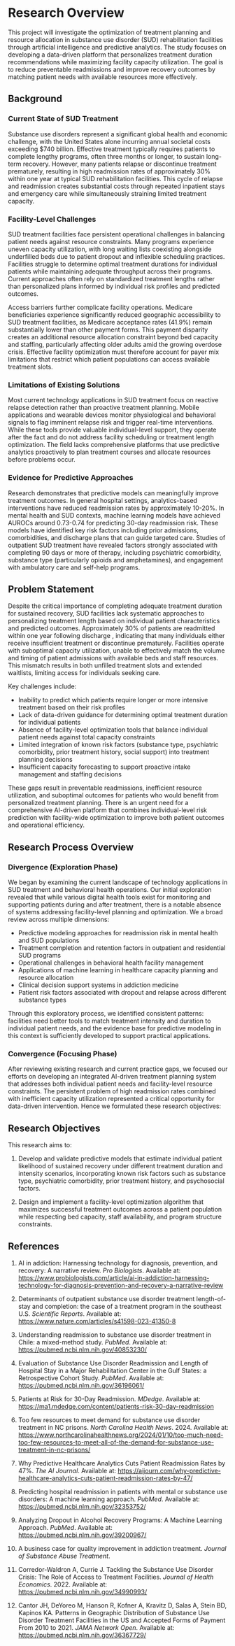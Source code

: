 # Research Overview

This project will investigate the optimization of treatment planning and
 resource allocation
 in substance use disorder (SUD) rehabilitation facilities through
  artificial intelligence
  and predictive analytics. The study focuses on developing a
   data-driven platform that
   personalizes treatment duration recommendations while maximizing
    facility capacity
    utilization. The goal is to reduce preventable readmissions and
     improve recovery
     outcomes by matching patient needs with available resources
      more effectively.

## Background

### Current State of SUD Treatment

Substance use disorders represent a significant global health and economic challenge,
 with the United States alone incurring annual societal costs exceeding $740 billion.
  Effective treatment typically requires patients to complete lengthy programs, often
   three months or longer, to sustain long-term recovery. However, many patients relapse
    or discontinue treatment prematurely, resulting in high readmission rates of approximately
     30% within one year at typical SUD rehabilitation facilities. This cycle of relapse and
      readmission creates substantial costs through repeated inpatient stays and emergency
       care while simultaneously straining limited treatment capacity.

### Facility-Level Challenges

SUD treatment facilities face persistent operational challenges in balancing patient needs
 against resource constraints. Many programs experience uneven capacity utilization, with
  long waiting lists coexisting alongside underfilled beds due to patient dropout and
   inflexible scheduling practices. Facilities struggle to determine optimal treatment
    durations for individual patients while maintaining adequate throughput across their
     programs. Current approaches often rely on standardized treatment lengths rather than
      personalized plans informed by individual risk profiles and predicted outcomes.

Access barriers further complicate facility operations. Medicare beneficiaries experience
 significantly reduced geographic accessibility to SUD treatment facilities, as Medicare
  acceptance rates (41.9%) remain substantially lower than other payment forms. This payment
   disparity creates an additional resource allocation constraint beyond bed capacity and
    staffing, particularly affecting older adults amid the growing overdose crisis.
     Effective facility optimization must therefore account for payer mix limitations
      that restrict which patient populations can access available treatment slots.

### Limitations of Existing Solutions

Most current technology applications in SUD treatment focus on reactive relapse detection
 rather than proactive treatment planning. Mobile applications and wearable devices monitor
  physiological and behavioral signals to flag imminent relapse risk and trigger real-time
   interventions. While these tools provide valuable individual-level support, they operate
    after the fact and do not address facility scheduling or treatment length optimization.
     The field lacks comprehensive platforms that use predictive analytics proactively to
      plan treatment courses and allocate resources before problems occur.

### Evidence for Predictive Approaches

Research demonstrates that predictive models can meaningfully improve treatment outcomes.
 In general hospital settings, analytics-based interventions have reduced readmission rates
  by approximately 10-20%. In mental health and SUD contexts, machine learning models have
   achieved AUROCs around 0.73-0.74 for predicting 30-day readmission risk. These models
    have identified key risk factors including prior admissions, comorbidities, and discharge
     plans that can guide targeted care. Studies of outpatient SUD treatment have revealed
      factors strongly associated with completing 90 days or more of therapy, including
       psychiatric comorbidity, substance type (particularly opioids and amphetamines),
        and engagement with ambulatory care and self-help programs.

## Problem Statement

Despite the critical importance of completing adequate treatment duration for
 sustained recovery, SUD facilities lack systematic approaches to personalizing
  treatment length based on individual patient characteristics and predicted outcomes.
   Approximately 30% of patients are readmitted within one year following discharge
   , indicating that many individuals either receive insufficient treatment or discontinue
    prematurely. Facilities operate with suboptimal capacity utilization, unable to
     effectively match the volume and timing of patient admissions with available
      beds and staff resources. This mismatch results in both unfilled treatment
       slots and extended waitlists, limiting access for individuals seeking care.

Key challenges include:

- Inability to predict which patients require longer or more
 intensive treatment based on their risk profiles
- Lack of data-driven guidance for determining
 optimal treatment duration for
 individual patients
- Absence of facility-level optimization tools
 that balance individual
 patient needs against total capacity constraints
- Limited integration of known risk factors
 (substance type, psychiatric comorbidity,
 prior treatment history, social support)
  into treatment planning decisions
- Insufficient capacity forecasting to support
 proactive intake management
 and staffing decisions

These gaps result in preventable readmissions, inefficient
 resource utilization,
 and suboptimal outcomes for patients who would benefit from
  personalized treatment planning.
  There is an urgent need for a comprehensive AI-driven platform
   that combines
   individual-level risk prediction with facility-wide optimization
    to improve
    both patient outcomes and operational efficiency.

## Research Process Overview

### Divergence (Exploration Phase)

We began by examining the current landscape of technology applications in SUD
 treatment and behavioral health operations. Our initial exploration revealed
  that while various digital health tools exist for monitoring and supporting
   patients during and after treatment, there is a notable absence of 
    systems addressing facility-level planning and optimization. We 
     a broad review across multiple dimensions:

- Predictive modeling approaches for readmission risk in mental health and
 SUD populations
- Treatment completion and retention factors in outpatient and residential SUD
 programs
- Operational challenges in behavioral health facility management
- Applications of machine learning in healthcare capacity planning
 and resource allocation
- Clinical decision support systems in addiction medicine
- Patient risk factors associated with dropout and relapse across
 different substance types

Through this exploratory process, we identified consistent patterns: facilities
 need better tools to match treatment intensity and duration to individual patient needs,
  and the evidence base for predictive modeling in this context is sufficiently developed
   to support practical applications.

### Convergence (Focusing Phase)

After reviewing existing research and current practice gaps, we focused our
 efforts on developing an integrated AI-driven treatment planning system that
  addresses both individual patient needs and facility-level resource constraints.
   The persistent problem of high readmission rates combined with inefficient capacity
    utilization represented a critical opportunity for data-driven intervention.
     Hence we formulated these research objectives:

## Research Objectives

This research aims to:

1. Develop and validate predictive models that estimate individual patient
 likelihood of sustained recovery under different treatment duration and
  intensity scenarios, incorporating known risk factors such as substance type,
   psychiatric comorbidity, prior treatment history, and psychosocial factors.

2. Design and implement a facility-level optimization algorithm that maximizes
 successful treatment outcomes across a patient population while respecting bed capacity,
  staff availability, and program structure constraints.

## References

1. AI in addiction: Harnessing technology for diagnosis, prevention, and recovery:
 A narrative review. *Pro Biologists*. Available
  at: <https://www.probiologists.com/article/ai-in-addiction-harnessing-technology-for-diagnosis-prevention-and-recovery-a-narrative-review>

2. Determinants of outpatient substance use disorder
 treatment length-of-stay and completion: the case of a treatment
  program in the southeast U.S. *Scientific Reports*.
   Available at: <https://www.nature.com/articles/s41598-023-41350-8>

3. Understanding readmission to substance use disorder treatment in Chile:
 a mixed-method study. *PubMed*. Available at: <https://pubmed.ncbi.nlm.nih.gov/40853230/>

4. Evaluation of Substance Use Disorder Readmission and Length of
 Hospital Stay in a Major Rehabilitation Center in the Gulf States:
  a Retrospective Cohort Study. *PubMed*. Available at: <https://pubmed.ncbi.nlm.nih.gov/36196061/>

5. Patients at Risk for 30-Day Readmission. *MDedge*. Available at:
 <https://ma1.mdedge.com/content/patients-risk-30-day-readmission>

6. Too few resources to meet demand for substance use disorder treatment in
 NC prisons. *North Carolina Health News*. 2024. Available at:
  <https://www.northcarolinahealthnews.org/2024/01/10/too-much-need-too-few-resources-to-meet-all-of-the-demand-for-substance-use-treatment-in-nc-prisons/>

7. Why Predictive Healthcare Analytics Cuts Patient Readmission Rates by
 47%. *The AI Journal*. Available at: <https://aijourn.com/why-predictive-healthcare-analytics-cuts-patient-readmission-rates-by-47/>

8. Predicting hospital readmission in patients with mental or substance
 use disorders: A machine learning approach. *PubMed*. Available at: <https://pubmed.ncbi.nlm.nih.gov/32353752/>

9. Analyzing Dropout in Alcohol Recovery Programs: A Machine Learning Approach.
 *PubMed*. Available at: <https://pubmed.ncbi.nlm.nih.gov/39200967/>

10. A business case for quality improvement in addiction treatment.
 *Journal of Substance Abuse Treatment*.

11. Corredor-Waldron A, Currie J. Tackling the Substance Use Disorder Crisis:
 The Role of Access to Treatment Facilities. *Journal of Health Economics*. 2022. Available at:
  <https://pubmed.ncbi.nlm.nih.gov/34990993/>

12. Cantor JH, DeYoreo M, Hanson R, Kofner A, Kravitz D, Salas A, Stein BD, Kapinos KA.
 Patterns in Geographic Distribution of Substance Use Disorder Treatment Facilities in
  the US and Accepted Forms of Payment From 2010 to 2021. *JAMA Network Open*. Available at:
   <https://pubmed.ncbi.nlm.nih.gov/36367729/>
